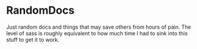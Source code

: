 # RandomDocs
Just random docs and things that may save others from hours of pain. The level of sass is roughly equivalent to how much time I had to sink into this stuff to get it to work. 
